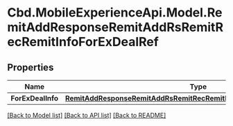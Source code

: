 # Cbd.MobileExperienceApi.Model.RemitAddResponseRemitAddRsRemitRecRemitInfoForExDealRef

## Properties

Name | Type | Description | Notes
------------ | ------------- | ------------- | -------------
**ForExDealInfo** | [**RemitAddResponseRemitAddRsRemitRecRemitInfoForExDealRefForExDealInfo**](RemitAddResponseRemitAddRsRemitRecRemitInfoForExDealRefForExDealInfo.md) |  | 

[[Back to Model list]](../README.md#documentation-for-models) [[Back to API list]](../README.md#documentation-for-api-endpoints) [[Back to README]](../README.md)

